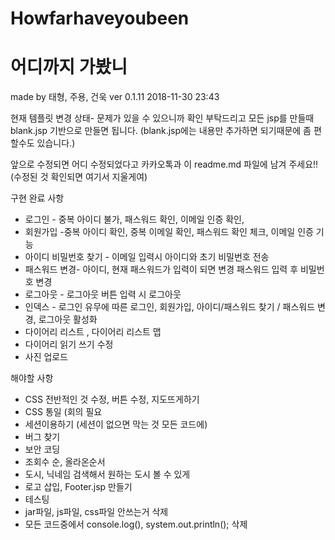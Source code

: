 # Howfarhaveyoubeen
# 어디까지 가봤니
made by 태형, 주용, 건욱
ver 0.1.11 2018-11-30 23:43


현재 템플릿 변경 상태- 문제가 있을 수 있으니까 확인 부탁드리고
모든 jsp를 만들때 blank.jsp 기반으로 만들면 됩니다. (blank.jsp에는 내용만 추가하면 되기때문에 좀 편할수도 있습니다.)

앞으로 수정되면 어디 수정되었다고 카카오톡과 이 readme.md 파일에 남겨 주세요!! (수정된 것 확인되면 여기서 지울게여)


구현 완료 사항
- 로그인 - 중복 아이디 불가, 패스워드 확인, 이메일 인증 확인, 
- 회원가입 -중복 아이디 확인, 중복 이메일 확인, 패스워드 확인 체크, 이메일 인증 기능
- 아이디 비밀번호 찾기 - 이메일 입력시 아이디와 초기 비밀번호 전송
- 패스워드 변경- 아이디, 현재 패스워드가 입력이 되면 변경 패스워드 입력 후 비밀번호 변경
- 로그아웃 - 로그아웃 버튼 입력 시 로그아웃
- 인덱스 - 로그인 유무에 따른 로그인, 회원가입, 아이디/패스워드 찾기 / 패스워드 변경, 로그아웃 활성화
- 다이어리 리스트 , 다이어리 리스트 맵
- 다이어리 읽기 쓰기 수정
- 사진 업로드

해야할 사항
- CSS 전반적인 것 수정, 버튼 수정, 지도뜨게하기
- CSS 통일 (회의 필요
- 세션이용하기 (세션이 없으면 막는 것 모든 코드에)
- 버그 찾기
- 보안 코딩
- 조회수 순, 올라온순서
- 도시, 닉네임 검색해서 원하는 도시 볼 수 있게
- 로고 삽입, Footer.jsp 만들기
- 테스팅
- jar파일, js파일, css파일 안쓰는거 삭제
- 모든 코드중에서 console.log(), system.out.println(); 삭제 



